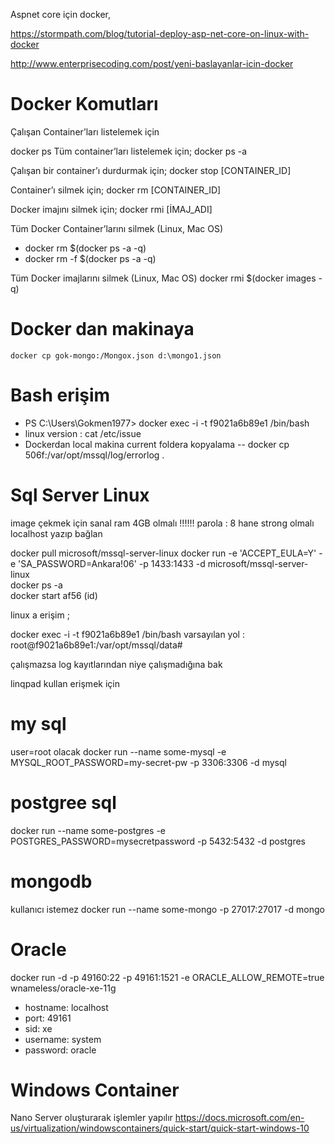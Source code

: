 Aspnet core için docker,

https://stormpath.com/blog/tutorial-deploy-asp-net-core-on-linux-with-docker



http://www.enterprisecoding.com/post/yeni-baslayanlar-icin-docker
# Docker Komutları #
Çalışan Container’ları listelemek için

docker ps
Tüm container’ları listelemek için;
docker ps -a

Çalışan bir container’ı durdurmak için;
docker stop  [CONTAINER_ID]

Container’ı silmek için;
docker rm [CONTAINER_ID]

Docker imajını silmek için;
docker rmi [İMAJ_ADI]

Tüm Docker Container’larını silmek (Linux, Mac OS)
* docker rm $(docker ps -a -q)
* docker rm -f $(docker ps -a -q)

Tüm Docker imajlarını silmek (Linux, Mac OS)
docker rmi $(docker images -q)

# Docker dan makinaya
````
docker cp gok-mongo:/Mongox.json d:\mongo1.json
````

# Bash erişim
* PS C:\Users\Gokmen1977> docker exec -i -t  f9021a6b89e1  /bin/bash
* linux version : cat /etc/issue
* Dockerdan local makina current foldera kopyalama
 -- docker cp 506f:/var/opt/mssql/log/errorlog .



# Sql Server Linux 
image çekmek için sanal ram 4GB olmalı !!!!!!
parola : 8 hane strong olmalı
localhost yazıp bağlan

docker pull microsoft/mssql-server-linux
docker run -e 'ACCEPT_EULA=Y' -e 'SA_PASSWORD=Ankara!06' -p 1433:1433 -d microsoft/mssql-server-linux  
docker ps -a   
docker start af56 (id)

linux a erişim ;  

docker exec -i -t f9021a6b89e1 /bin/bash
varsayılan yol : root@f9021a6b89e1:/var/opt/mssql/data#

çalışmazsa log kayıtlarından niye çalışmadığına bak

linqpad kullan erişmek için

# my sql
user=root olacak
docker run --name some-mysql -e MYSQL_ROOT_PASSWORD=my-secret-pw -p 3306:3306 -d mysql

# postgree sql
docker run --name some-postgres -e POSTGRES_PASSWORD=mysecretpassword -p 5432:5432 -d postgres

# mongodb
kullanıcı istemez
docker run --name some-mongo -p 27017:27017 -d mongo

# Oracle
docker run -d -p 49160:22 -p 49161:1521 -e ORACLE_ALLOW_REMOTE=true wnameless/oracle-xe-11g

* hostname: localhost
* port: 49161
* sid: xe
* username: system
* password: oracle


# Windows Container

Nano Server oluşturarak işlemler yapılır
https://docs.microsoft.com/en-us/virtualization/windowscontainers/quick-start/quick-start-windows-10

